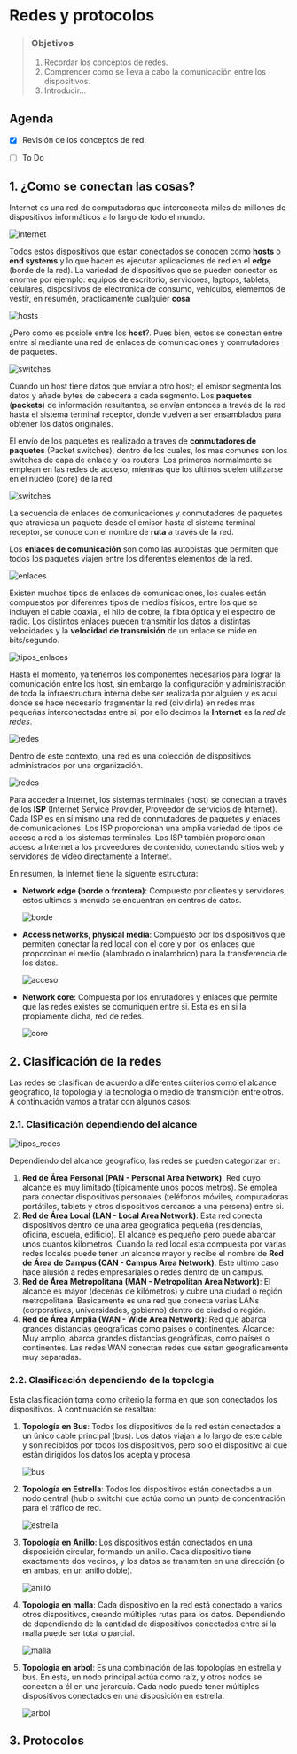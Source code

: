 # Redes y protocolos

> ### Objetivos
> 1. Recordar los conceptos de redes.
> 2. Comprender como se lleva a cabo la comunicación entre los dispositivos.
> 3. Introducir...



## Agenda

- [x] Revisión de los conceptos de red.
- [ ] To Do



## 1. ¿Como se conectan las cosas?

Internet es una red de computadoras que interconecta miles de millones de dispositivos informáticos a lo largo de todo el mundo. 

![internet](fig1.png)

Todos estos dispositivos que estan conectados se conocen como **hosts** o **end systems** y lo que hacen es ejecutar aplicaciones de red en el **edge** (borde de la red). La variedad de dispositivos que se pueden conectar es enorme por ejemplo: equipos de escritorio, servidores, laptops, tablets, celulares, dispositivos de electronica de consumo, vehiculos, elementos de vestir, en resumén, practicamente cualquier **cosa**

![hosts](fig1a.png)

¿Pero como es posible entre los **host**?. Pues bien, estos se conectan entre entre sí mediante una red de enlaces de comunicaciones y conmutadores de paquetes.

![switches](fig2.png)

Cuando un host tiene datos que enviar a otro host; el emisor segmenta los datos y añade bytes de cabecera a cada segmento. Los **paquetes** (**packets**) de información resultantes, se envían entonces a través de la red hasta el sistema terminal receptor, donde vuelven a ser ensamblados para obtener los datos originales.

El envío de los paquetes es realizado a traves de **conmutadores de paquetes** (Packet switches), dentro de los cuales, los mas comunes son los switches de capa de enlace y los routers. Los primeros normalmente se emplean en las redes de acceso, mientras que los ultimos suelen utilizarse en el núcleo (core) de la red. 

![switches](fig2b.png)

La secuencia de enlaces de comunicaciones y conmutadores de paquetes que atraviesa un paquete desde el emisor hasta el sistema terminal receptor, se conoce con el nombre de **ruta** a través de la red.

Los **enlaces de comunicación** son como las autopistas que permiten que todos los paquetes viajen entre los diferentes elementos de la red. 

![enlaces](fig3.png)

Existen muchos tipos de enlaces de comunicaciones, los cuales están compuestos por diferentes tipos de medios físicos, entre los que se incluyen el cable coaxial, el hilo de cobre, la fibra óptica y el espectro de radio. Los distintos enlaces pueden transmitir los datos a distintas velocidades y la **velocidad de transmisión** de un enlace se mide en bits/segundo.

![tipos_enlaces](fig3a.png)

Hasta el momento, ya tenemos los componentes necesarios para lograr la comunicación entre los host, sin embargo la configuración y administración de toda la infraestructura interna debe ser realizada por alguien y es aqui donde se hace necesario fragmentar la red (dividirla) en redes mas pequeñas interconectadas entre si, por ello decimos la **Internet** es la *red de redes*.

![redes](fig4.png)

Dentro de este contexto, una red es una colección de dispositivos administrados por una organización.

![redes](fig4a.png)

Para acceder a Internet, los sistemas terminales (host) se conectan a través de los **ISP** (Internet Service Provider,
Proveedor de servicios de Internet). Cada ISP es en sí mismo una red de conmutadores de paquetes y enlaces de comunicaciones. Los
ISP proporcionan una amplia variedad de tipos de acceso a red a los sistemas terminales. Los ISP también proporcionan acceso a Internet a los proveedores de contenido, conectando sitios web y servidores de vídeo directamente a Internet.

En resumen, la Internet tiene la siguente estructura:
* **Network edge (borde o frontera)**: Compuesto por clientes y servidores, estos ultimos a menudo se encuentran en centros de datos. 
  
  ![borde](fig5a.png)

* **Access networks, physical media**: Compuesto por los dispositivos que permiten conectar la red local con el core y por los enlaces que proporcinan el medio (alambrado o inalambrico) para la transferencia de los datos.
  
  ![acceso](fig5b.png)

* **Network core**: Compuesta por los enrutadores y enlaces que permite que las redes existes se comuniquen entre si. Esta es en si la propiamente dicha, red de redes.
  
  ![core](fig5c.png)


## 2. Clasificación de la redes

Las redes se clasifican de acuerdo a diferentes criterios como el alcance geografico, la topologia y la tecnologia o medio de transmición entre otros. A continuación vamos a tratar con algunos casos:

### 2.1. Clasificación dependiendo del alcance

![tipos_redes](LAN-vs-WANs.jpg)

Dependiendo del alcance geografico, las redes se pueden categorizar en:

1. **Red de Área Personal (PAN - Personal Area Network)**: Red cuyo alcance es muy limitado (típicamente unos pocos metros). Se emplea para conectar dispositivos personales (teléfonos móviles, computadoras portátiles, tablets y otros dispositivos cercanos a una persona) entre si.
2. **Red de Área Local (LAN - Local Area Network)**: Esta red conecta dispositivos dentro de una area geografica pequeña (residencias, oficina, escuela, edificio). El alcance es pequeño pero puede abarcar unos cuantos kilometros. Cuando la red local esta compuesta por varias redes locales puede tener un alcance mayor y recibe el nombre de **Red de Área de Campus (CAN - Campus Area Network)**. Este ultimo caso hace alusión a redes empresariales o redes dentro de un campus.  
3. **Red de Área Metropolitana (MAN - Metropolitan Area Network)**: El alcance es mayor (decenas de kilómetros) y cubre una ciudad o región metropolitana. Basicamente es una red que conecta varias LANs (corporativas, universidades, gobierno) dentro de ciudad o región.
4. **Red de Área Amplia (WAN - Wide Area Network)**: Red que abarca grandes distancias geograficas como paises o continentes.
Alcance: Muy amplio, abarca grandes distancias geográficas, como países o continentes. Las redes WAN conectan redes que estan geograficamente muy separadas.

### 2.2. Clasificación dependiendo de la topologia

Esta clasificación toma como criterio la forma en que son conectados los dispositivos. A continuación se resaltan:
1. **Topología en Bus**: Todos los dispositivos de la red están conectados a un único cable principal (bus). Los datos viajan a lo largo de este cable y son recibidos por todos los dispositivos, pero solo el dispositivo al que están dirigidos los datos los acepta y procesa.
   
   ![bus](bus.png)
   

2. **Topología en Estrella**: Todos los dispositivos están conectados a un nodo central (hub o switch) que actúa como un punto de concentración para el tráfico de red.
   
   ![estrella](estrella.png)

3. **Topología en Anillo**: Los dispositivos están conectados en una disposición circular, formando un anillo. Cada dispositivo tiene exactamente dos vecinos, y los datos se transmiten en una dirección (o en ambas, en un anillo doble).
   
   ![anillo](anillo.png)
   
4. **Topologia en malla**: Cada dispositivo en la red está conectado a varios otros dispositivos, creando múltiples rutas para los datos. Dependiendo de dependiendo de la cantidad de dispositivos conectados entre si la malla puede ser total o parcial.
   
   ![malla](malla.png)
   
5. **Topologia en arbol**: Es una combinación de las topologías en estrella y bus. En esta, un nodo principal actúa como raíz, y otros nodos se conectan a él en una jerarquía. Cada nodo puede tener múltiples dispositivos conectados en una disposición en estrella.
   
   ![arbol](arbol.png)

## 3. Protocolos




